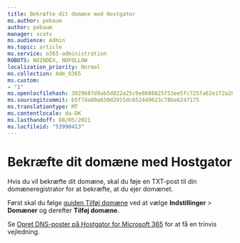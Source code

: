 ```yaml
---
title: Bekræfte dit domæne med Hostgator
ms.author: pebaum
author: pebaum
manager: scotv
ms.audience: Admin
ms.topic: article
ms.service: o365-administration
ROBOTS: NOINDEX, NOFOLLOW
localization_priority: Normal
ms.collection: Adm_O365
ms.custom:
- "1"
ms.openlocfilehash: 3029687d9ab5d822a25c9e8688825f53ee5fc725fa82e1f2a282d22720431331
ms.sourcegitcommit: b5f7da89a650d2915dc652449623c78be6247175
ms.translationtype: MT
ms.contentlocale: da-DK
ms.lasthandoff: 08/05/2021
ms.locfileid: "53990413"
---
```

# <a name="verify-your-domain-with-hostgator"></a>Bekræfte dit domæne med Hostgator

Hvis du vil bekræfte dit domæne, skal du føje en TXT-post til din domæneregistrator for at bekræfte, at du ejer domænet. 

Først skal du følge [guiden Tilføj domæne](https://admin.microsoft.com/Adminportal#/Domains) ved at vælge **Indstillinger** \> **Domæner** og derefter **Tilføj domæne**.
  
Se [Opret DNS-poster på Hostgator for Microsoft 365](https://docs.microsoft.com/microsoft-365/admin/dns/create-dns-records-at-hostgator) for at få en trinvis vejledning.